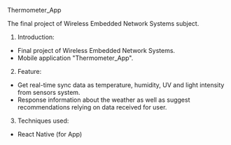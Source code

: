 Thermometer_App

The final project of Wireless Embedded Network Systems subject.

1. Introduction:
- Final project of Wireless Embedded Network Systems.
- Mobile application "Thermometer_App".
2. Feature:
- Get real-time sync data as  temperature, humidity, UV and light intensity from sensors system.
- Response information about the weather as well as suggest recommendations relying on data received for user.
3. Techniques used: 
- React Native (for App)

